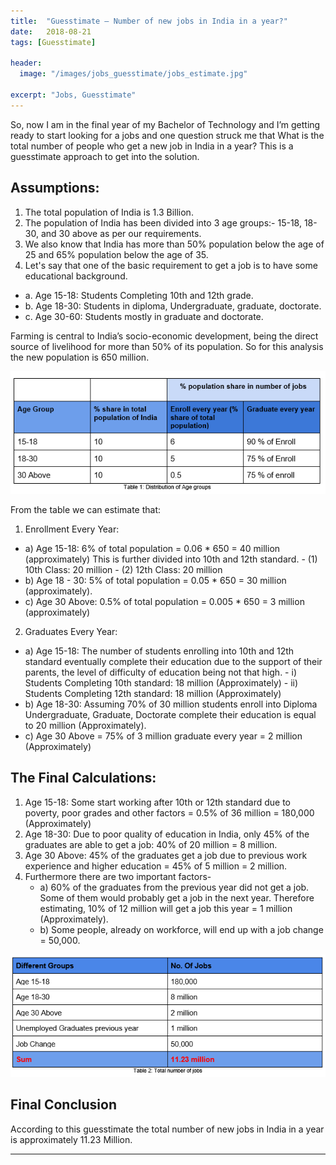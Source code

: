 ```yaml
---
title:  "Guesstimate — Number of new jobs in India in a year?"
date:   2018-08-21
tags: [Guesstimate]

header:
  image: "/images/jobs_guesstimate/jobs_estimate.jpg"

excerpt: "Jobs, Guesstimate"
---
```


So, now I am in the final year of my Bachelor of Technology and I’m getting ready to start looking for a jobs and one question struck me that What is the total number of people who get a new job in India in a year?
This is a guesstimate approach to get into the solution.

## Assumptions:

1.	The total population of India is 1.3 Billion.
2.	The population of India has been divided into 3 age groups:- 15-18, 18-30, and 30 above as per our requirements. 
3.	We also know that India has more than 50% population below the age of 25 and 65% population below the age of 35. 
4.	Let's say that one of the basic requirement to get a job is to have some educational background. 
- a.	Age 15-18: Students Completing 10th and 12th grade.
- b.	Age 18-30: Students in diploma, Undergraduate, graduate, doctorate.
- c.	Age 30-60: Students mostly in graduate and doctorate.
	

Farming is central to India’s socio-economic development, being the direct source of livelihood for more than 50% of its population. So for this analysis the new population is 650 million.

![](/images/jobs_guesstimate/1.png?raw=true)

From the table we can estimate that:
1.	Enrollment Every Year:
- a)	Age 15-18: 6% of total population = 0.06 * 650 = 40 million (approximately)
      This is further divided into 10th and 12th standard.
      - (1)	10th Class: 20 million
      - (2)	12th Class: 20 million
- b)	Age 18 - 30: 5% of total population = 0.05 * 650 = 30 million (approximately).
- c)	Age 30 Above: 0.5% of total population = 0.005 * 650 = 3 million (approximately)

2.	Graduates Every Year:
- a)	Age 15-18: The number of students enrolling into 10th and 12th standard eventually complete their education due to the support of                  their parents, the level of difficulty of education being not that high.
      - i)	Students Completing 10th standard: 18 million (Approximately)
      - ii)	Students Completing 12th standard: 18 million (Approximately)
- b)	Age 18-30: Assuming 70% of 30 million students enroll into Diploma Undergraduate, Graduate, Doctorate complete their education is                  equal to 20 million (Approximately).
- c)	Age 30 Above = 75% of 3 million graduate every year = 2 million (Approximately)

## The Final Calculations:
1.	Age 15-18: Some start working after 10th or 12th standard due to poverty, poor grades and other factors = 0.5% of 36 million = 180,000 (Approximately)
2.	Age 18-30: Due to poor quality of education in India, only 45% of the graduates are able to get a job:  40% of 20 million = 8 million.
3.	Age 30 Above: 45% of the graduates get a job due to previous work experience and higher education = 45% of 5 million = 2 million.
4.	Furthermore there are two important factors-
    - a)	60% of the graduates from the previous year did not get a job. Some of them would probably get a job in the next year. Therefore estimating, 10% of 12 million will get a job this year = 1 million (Approximately).
    - b)	Some people, already on workforce, will end up with a  job change = 50,000.

![](/images/jobs_guesstimate/2.png?raw=true)

## Final Conclusion
According to this guesstimate the total number of new jobs in India in a year is approximately 11.23 Million.

***
